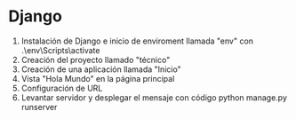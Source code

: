 # Django
1. Instalación de Django e inicio de enviroment llamada "env" con .\env\Scripts\activate
2. Creación del proyecto llamado "técnico"
3. Creación de una aplicación llamada "Inicio"
4. Vista "Hola Mundo" en la página principal
5. Configuración de URL
6. Levantar servidor y desplegar el mensaje con código python manage.py runserver



